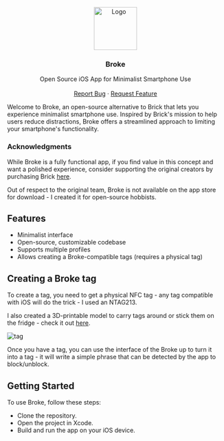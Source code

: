 <div align="center">
  <a href="https://github.com/OzTamir/broke">
    <img src="Icon.png" alt="Logo" style="height:100px; width:100px">
  </a>

  <h3 align="center">Broke</h3>

  <p align="center">
    Open Source iOS App for Minimalist Smartphone Use
    <br />
    <br />
    <a href="https://github.com/ryrycd/broke_2/issues">Report Bug</a>
    ·
    <a href="https://github.com/ryrycd/broke_2/issues">Request Feature</a>
  </p>
</div>
Welcome to Broke, an open-source alternative to Brick that lets you experience minimalist smartphone use.
Inspired by Brick's mission to help users reduce distractions, Broke offers a streamlined approach to limiting your smartphone's functionality.

### Acknowledgments
While Broke is a fully functional app, if you find value in this concept and want a polished experience, consider supporting the original creators by purchasing Brick [here](https://getbrick.app/shop).

Out of respect to the original team, Broke is not available on the app store for download - I created it for open-source hobbists.

## Features
* Minimalist interface
* Open-source, customizable codebase
* Supports multiple profiles
* Allows creating a Broke-compatible tags (requires a physical tag)

## Creating a Broke tag
To create a tag, you need to get a physical NFC tag - any tag compatible with iOS will do the trick - I used an NTAG213.

I also created a 3D-printable model to carry tags around or stick them on the fridge - check it out [here](https://www.printables.com/model/983618-broke-tag-nfc-tag-cover-with-keychain-and-magnet-h).

![tag](https://github.com/user-attachments/assets/7c961db0-7746-46c3-8fd2-17739ead49c1)

Once you have a tag, you can use the interface of the Broke up to turn it into a tag - it will write a simple phrase that can be detected by the app to block/unblock.

## Getting Started
To use Broke, follow these steps:
* Clone the repository.
* Open the project in Xcode.
* Build and run the app on your iOS device.
